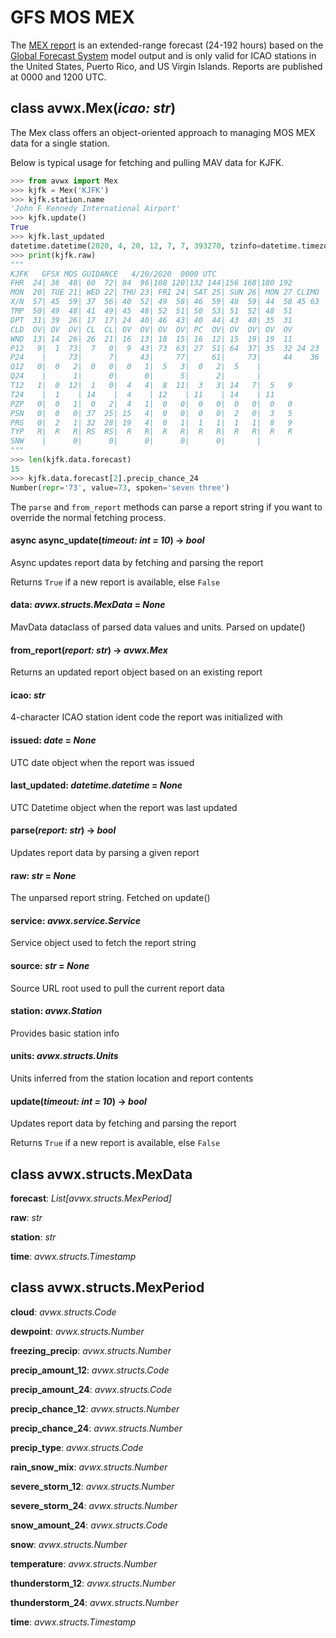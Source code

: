 # GFS MOS MEX

The [MEX report](https://www.nws.noaa.gov/mdl/synop/mexcard.php) is an extended-range forecast (24-192 hours) based on the [Global Forecast System](https://www.ncdc.noaa.gov/data-access/model-data/model-datasets/global-forcast-system-gfs) model output and is only valid for ICAO stations in the United States, Puerto Rico, and US Virgin Islands. Reports are published at 0000 and 1200 UTC.

## class avwx.**Mex**(*icao: str*)

The Mex class offers an object-oriented approach to managing MOS MEX data for a single station.

Below is typical usage for fetching and pulling MAV data for KJFK.

```python
>>> from avwx import Mex
>>> kjfk = Mex('KJFK')
>>> kjfk.station.name
'John F Kennedy International Airport'
>>> kjfk.update()
True
>>> kjfk.last_updated
datetime.datetime(2020, 4, 20, 12, 7, 7, 393270, tzinfo=datetime.timezone.utc)
>>> print(kjfk.raw)
"""
KJFK   GFSX MOS GUIDANCE   4/20/2020  0000 UTC
FHR  24| 36  48| 60  72| 84  96|108 120|132 144|156 168|180 192
MON  20| TUE 21| WED 22| THU 23| FRI 24| SAT 25| SUN 26| MON 27 CLIMO
X/N  57| 45  59| 37  56| 40  52| 49  58| 46  59| 48  59| 44  58 45 63
TMP  50| 49  48| 41  49| 45  48| 52  51| 50  53| 51  52| 48  51
DPT  31| 39  26| 17  17| 24  40| 46  43| 40  44| 43  40| 35  31
CLD  OV| OV  OV| CL  CL| OV  OV| OV  OV| PC  OV| OV  OV| OV  OV
WND  13| 14  26| 26  21| 16  13| 18  15| 16  12| 15  19| 19  11
P12   9|  1  73|  7   0|  9  43| 73  63| 27  51| 64  37| 35  32 24 23
P24    |     73|      7|     43|     77|     61|     73|     44    36
Q12   0|  0   2|  0   0|  0   1|  5   3|  0   2|  5    |
Q24    |      1|      0|      0|      5|      2|       |
T12   1|  0  12|  1   0|  4   4|  8  11|  3   3| 14   7|  5   9
T24    |  1    | 14    |  4    | 12    | 11    | 14    | 11
PZP   0|  0   1|  0   2|  4   1|  0   0|  0   0|  0   0|  0   0
PSN   0|  0   0| 37  25| 15   4|  0   0|  0   0|  2   0|  3   5
PRS   0|  2   1| 32  28| 19   4|  0   1|  1   1|  1   1|  8   9
TYP   R|  R   R| RS  RS|  R   R|  R   R|  R   R|  R   R|  R   R
SNW    |      0|      0|      0|      0|      0|       |
"""
>>> len(kjfk.data.forecast)
15
>>> kjfk.data.forecast[2].precip_chance_24
Number(repr='73', value=73, spoken='seven three')
```

The `parse` and `from_report` methods can parse a report string if you want to override the normal fetching process.

#### async **async_update**(*timeout: int = 10*) -> *bool*

Async updates report data by fetching and parsing the report

Returns `True` if a new report is available, else `False`

#### **data**: *avwx.structs.MexData* = *None*

MavData dataclass of parsed data values and units. Parsed on update()

#### **from_report**(*report: str*) -> *avwx.Mex*

Returns an updated report object based on an existing report

#### **icao**: *str*

4-character ICAO station ident code the report was initialized with

#### **issued**: *date* = *None*

UTC date object when the report was issued

#### **last_updated**: *datetime.datetime* = *None*

UTC Datetime object when the report was last updated

#### **parse**(*report: str*) -> *bool*

Updates report data by parsing a given report

#### **raw**: *str* = *None*

The unparsed report string. Fetched on update()

#### **service**: *avwx.service.Service*

Service object used to fetch the report string

#### **source**: *str* = *None*

Source URL root used to pull the current report data

#### **station**: *avwx.Station*

Provides basic station info

#### **units**: *avwx.structs.Units*

Units inferred from the station location and report contents

#### **update**(*timeout: int = 10*) -> *bool*

Updates report data by fetching and parsing the report

Returns `True` if a new report is available, else `False`

## class avwx.structs.**MexData**

**forecast**: *List[avwx.structs.MexPeriod]*

**raw**: *str*

**station**: *str*

**time**: *avwx.structs.Timestamp*

## class avwx.structs.**MexPeriod**

**cloud**: *avwx.structs.Code*

**dewpoint**: *avwx.structs.Number*

**freezing_precip**: *avwx.structs.Number*

**precip_amount_12**: *avwx.structs.Code*

**precip_amount_24**: *avwx.structs.Code*

**precip_chance_12**: *avwx.structs.Number*

**precip_chance_24**: *avwx.structs.Number*

**precip_type**: *avwx.structs.Code*

**rain_snow_mix**: *avwx.structs.Number*

**severe_storm_12**: *avwx.structs.Number*

**severe_storm_24**: *avwx.structs.Number*

**snow_amount_24**: *avwx.structs.Code*

**snow**: *avwx.structs.Number*

**temperature**: *avwx.structs.Number*

**thunderstorm_12**: *avwx.structs.Number*

**thunderstorm_24**: *avwx.structs.Number*

**time**: *avwx.structs.Timestamp*
